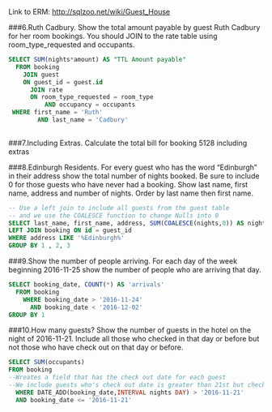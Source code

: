 Link to ERM: http://sqlzoo.net/wiki/Guest_House

###6.Ruth Cadbury. Show the total amount payable by guest Ruth Cadbury for her room bookings. You should JOIN to the rate table using room_type_requested and occupants.
```SQL
SELECT SUM(nights*amount) AS "TTL Amount payable"
  FROM booking 
    JOIN guest
    ON guest_id = guest.id
      JOIN rate  
      ON room_type_requested = room_type
          AND occupancy = occupants
 WHERE first_name = 'Ruth' 
        AND last_name = 'Cadbury'
 
 ```
###7.Including Extras. Calculate the total bill for booking 5128 including extras


###8.Edinburgh Residents. For every guest who has the word “Edinburgh” in their address show the total number of nights booked. Be sure to include 0 for those guests who have never had a booking. Show last name, first name, address and number of nights. Order by last name then first name.

```SQL
-- Use a left join to include all guests from the guest table 
-- and we use the COALESCE function to change Nulls into 0
SELECT last_name, first_name, address, SUM(COALESCE(nights,0)) AS nights FROM guest
LEFT JOIN booking ON id = guest_id
WHERE address LIKE '%Edinburgh%'
GROUP BY 1 , 2, 3
```
###9.Show the number of people arriving. For each day of the week beginning 2016-11-25 show the number of people who are arriving that day.
```SQL
SELECT booking_date, COUNT(*) AS 'arrivals' 
  FROM booking
    WHERE booking_date > '2016-11-24'
      AND booking_date < '2016-12-02'
GROUP BY 1
```
###10.How many guests? Show the number of guests in the hotel on the night of 2016-11-21. Include all those who checked in that day or before but not those who have check out on that day or before.


```SQL
SELECT SUM(occupants)
FROM booking
--Wreates a field that has the check out date for each guest
--We include guests who's check out date is greater than 21st but check in date is the 21st
  WHERE DATE_ADD(booking_date,INTERVAL nights DAY) > '2016-11-21' 
  AND booking_date <= '2016-11-21' 
```
